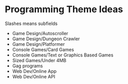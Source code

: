 # Programming Theme Ideas
Slashes means subfields

- Game Design/Autoscroller
- Game Design/Dungeon Crawler
- Game Design/Platformer
- Console Games/Card Games
- Console Games/Text or Graphics Based Games
- Sized Games/Under 4MB
- Gag programs
- Web Dev/Online App
- Web Dev/Online API
